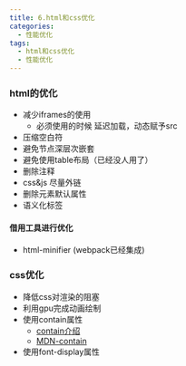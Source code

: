 ```yaml
---
title: 6.html和css优化
categories: 
  - 性能优化
tags: 
  - html和css优化
  - 性能优化
---
```


### html的优化

- 减少iframes的使用
  - 必须使用的时候 延迟加载，动态赋予src
- 压缩空白符
- 避免节点深层次嵌套
- 避免使用table布局（已经没人用了）
- 删除注释
- css&js 尽量外链
- 删除元素默认属性
- 语义化标签

#### 借用工具进行优化

- html-minifier (webpack已经集成) 

### css优化

- 降低css对渲染的阻塞
- 利用gpu完成动画绘制
- 使用contain属性
  - [contain介绍](https://www.webhek.com/post/css-contain-property.html)
  - [MDN-contain](https://developer.mozilla.org/zh-CN/docs/Web/CSS/contain)
- 使用font-display属性